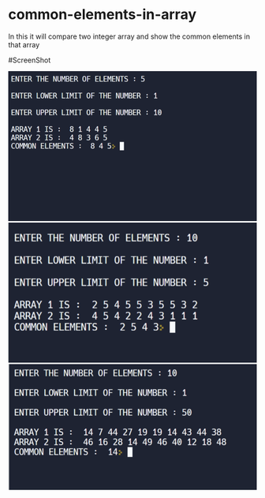 # common-elements-in-array


In this it will compare two integer array and show the common elements in that array

#ScreenShot


![Capture1](/ScreenShot/1.png)
![Capture1](/ScreenShot/2.png)
![Capture1](/ScreenShot/3.png)
